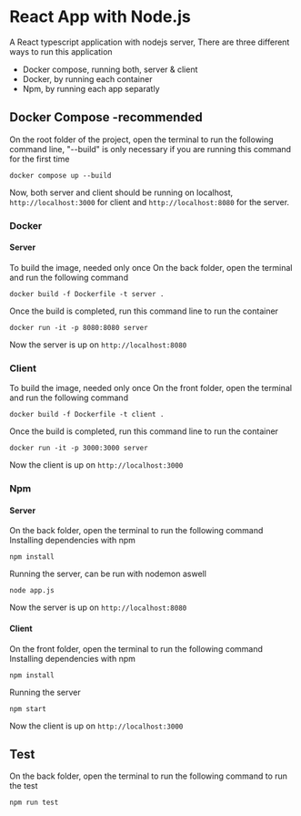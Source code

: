 
# React App with Node.js

A React typescript application with nodejs server, There are three different ways to run this application

* Docker compose, running both, server & client
* Docker, by running each container
* Npm, by running each app separatly

## Docker Compose -recommended

On the root folder of the project, open the terminal to run the following command line, "--build" is only necessary if you are running this command for the first time
```$bash
docker compose up --build
```

Now, both server and client should be running on localhost, `http://localhost:3000` for client and `http://localhost:8080` for the server.


### Docker

#### Server

To build the image, needed only once
On the back folder, open the terminal and run the following command

```$bash
docker build -f Dockerfile -t server .
```

Once the build is completed, run this command line to run the container

```$bash
docker run -it -p 8080:8080 server
```
Now the server is up on `http://localhost:8080`

### Client

To build the image, needed only once
On the front folder, open the terminal and run the following command

```$bash
docker build -f Dockerfile -t client .
```

Once the build is completed, run this command line to run the container

```$bash
docker run -it -p 3000:3000 server
```
Now the client is up on `http://localhost:3000`


### Npm

#### Server

On the back folder, open the terminal to run the following command
Installing dependencies with npm

```$bash
npm install
```
Running the server, can be run with nodemon aswell
```$bash
node app.js
```
Now the server is up on `http://localhost:8080`

#### Client

On the front folder, open the terminal to run the following command
Installing dependencies with npm

```$bash
npm install
```
Running the server
```$bash
npm start
```
Now the client is up on `http://localhost:3000`


## Test

On the back folder, open the terminal to run the following command to run the test

```$bash
npm run test
```